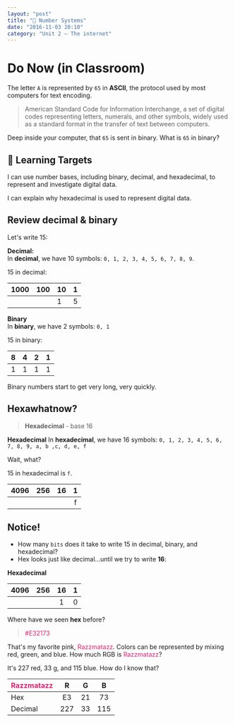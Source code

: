 ```yaml
---
layout: "post"
title: "🔢 Number Systems"
date: "2016-11-03 20:10"
category: "Unit 2 – The internet"
---
```


# Do Now (in Classroom)
The letter `A` is represented by `65` in **ASCII**, the protocol used by most computers for text encoding.

> American Standard Code for Information Interchange, a set of digital codes representing letters, numerals, and other symbols, widely used as a standard format in the transfer of text between computers.

Deep inside your computer, that `65` is sent in binary. What is `65` in binary?

## 🎯 Learning Targets
I can use number bases, including binary, decimal, and hexadecimal,  to represent and investigate digital data.

I can explain why hexadecimal is used to represent digital data.

## Review decimal & binary


Let's write 15:

**Decimal:**   
In **decimal**, we have 10 symbols: `0, 1, 2, 3, 4, 5, 6, 7, 8, 9`.

15 in decimal:

| 1000 | 100 | 10 | 1 |
|------|-----|----|:---:|
|      |     |  1  | 5 |

**Binary**    
In **binary**, we have 2 symbols: `0, 1`

15 in binary:

| 8 | 4 | 2 | 1 |
|:--:|:--:|:--:|:--:|
| 1 | 1 | 1 | 1 |

Binary numbers start to get very long, very quickly.

## Hexawhatnow?

> **Hexadecimal** - base 16

**Hexadecimal**
In **hexadecimal**, we have 16 symbols: `0, 1, 2, 3, 4, 5, 6, 7, 8, 9, a, b ,c, d, e, f`

Wait, what?

15 in hexadecimal is `f`.

| 4096 | 256 | 16 | 1 |
|:--:|:--:|:--:|:--:|
|  |  |  | f |

## Notice!
- How many `bits` does it take to write 15 in decimal, binary, and hexadecimal?
- Hex looks just like decimal...until we try to write **16**:

**Hexadecimal**

| 4096 | 256 | 16 | 1 |
|:--:|:--:|:--:|:--:|
|  |  | 1 | 0 |

Where have we seen **hex** before?

> <span style = "color: #E32173">#E32173</span>

That's my favorite pink, <span style = "color: #E32173">Razzmatazz</span>. Colors can be represented by mixing red, green, and blue. How much RGB is  <span style = "color: #E32173">Razzmatazz</span>?

It's 227 red, 33 g, and 115 blue. How do I know that?

| <span style = "color: #E32173">Razzmatazz</span>  | R  | G  |  B |
|---|:---:|:---:|:---:|
| Hex  | E3  | 21  | 73  |
| Decimal  | 227  | 33  | 115  |
